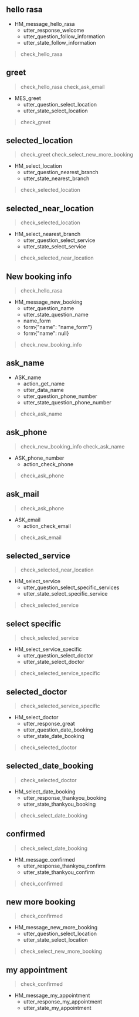 ## hello rasa
* HM_message_hello_rasa
  - utter_response_welcome
  - utter_question_follow_information
  - utter_state_follow_information
> check_hello_rasa

## greet
> check_hello_rasa
> check_ask_email
* MES_greet
  - utter_question_select_location
  - utter_state_select_location
> check_greet

## selected_location
> check_greet
> check_select_new_more_booking
* HM_select_location
  - utter_question_nearest_branch
  - utter_state_nearest_branch
> check_selected_location

## selected_near_location
> check_selected_location
* HM_select_nearest_branch
  - utter_question_select_service
  - utter_state_select_service
> check_selected_near_location

## New booking info
> check_hello_rasa
* HM_message_new_booking
  - utter_question_name
  - utter_state_question_name
  - name_form
  - form{"name": "name_form"}
  - form{"name": null} 

> check_new_booking_info

## ask_name
* ASK_name
  - action_get_name
  - utter_data_name
  - utter_question_phone_number
  - utter_state_question_phone_number
> check_ask_name

## ask_phone
> check_new_booking_info
> check_ask_name
* ASK_phone_number
  - action_check_phone
> check_ask_phone

## ask_mail
> check_ask_phone
* ASK_email
  - action_check_email
> check_ask_email      

## selected_service
> check_selected_near_location
* HM_select_service 
  - utter_question_select_specific_services
  - utter_state_select_specific_service
> check_selected_service

## select specific
> check_selected_service
* HM_select_service_specific
  - utter_question_select_doctor
  - utter_state_select_doctor
> check_selected_service_specific

## selected_doctor
> check_selected_service_specific
* HM_select_doctor
  - utter_response_great
  - utter_question_date_booking
  - utter_state_date_booking
> check_selected_doctor

## selected_date_booking
> check_selected_doctor
* HM_select_date_booking
  - utter_response_thankyou_booking
  - utter_state_thankyou_booking
> check_select_date_booking

## confirmed
> check_select_date_booking
* HM_message_confirmed
  - utter_response_thankyou_confirm
  - utter_state_thankyou_confirm
> check_confirmed

## new more booking
> check_confirmed
* HM_message_new_more_booking
  - utter_question_select_location
  - utter_state_select_location
> check_select_new_more_booking

## my appointment
> check_confirmed
* HM_message_my_appointment
  - utter_response_my_appointment
  - utter_state_my_appointment
